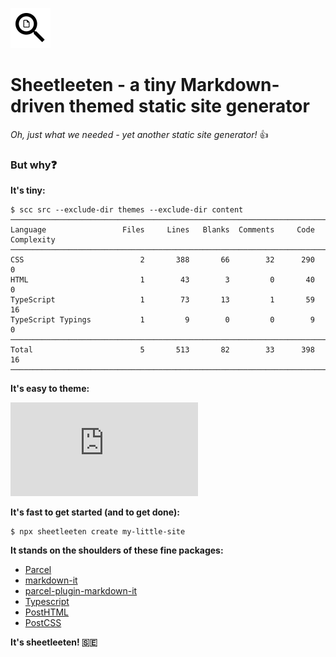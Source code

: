 ![](src/favicon.png)
# Sheetleeten - a tiny Markdown-driven themed static site generator

*Oh, just what we needed - yet another static site generator!* :+1:

### But why:question:

**It's tiny:**
```
$ scc src --exclude-dir themes --exclude-dir content
───────────────────────────────────────────────────────────────────────────────
Language                 Files     Lines   Blanks  Comments     Code Complexity
───────────────────────────────────────────────────────────────────────────────
CSS                          2       388       66        32      290          0
HTML                         1        43        3         0       40          0
TypeScript                   1        73       13         1       59         16
TypeScript Typings           1         9        0         0        9          0
───────────────────────────────────────────────────────────────────────────────
Total                        5       513       82        33      398         16
───────────────────────────────────────────────────────────────────────────────
```

**It's easy to theme:**

[![](https://coloredco.de/github.com/erkkah/sheetleeten/blob/main/src/themes/coffee.css?columns=90)](src/themes/coffee.css)

**It's fast to get started (and to get done):**
```shell
$ npx sheetleeten create my-little-site
```

**It stands on the shoulders of these fine packages:**

* [Parcel](https://parceljs.org)
* [markdown-it](https://github.com/markdown-it/markdown-it)
* [parcel-plugin-markdown-it](https://github.com/carlosvin/parcel-plugin-markdown-it)
* [Typescript](https://typescriptlang.org)
* [PostHTML](https://posthtml.org)
* [PostCSS](https://postcss.org)


**It's sheetleeten! 🇸🇪**
